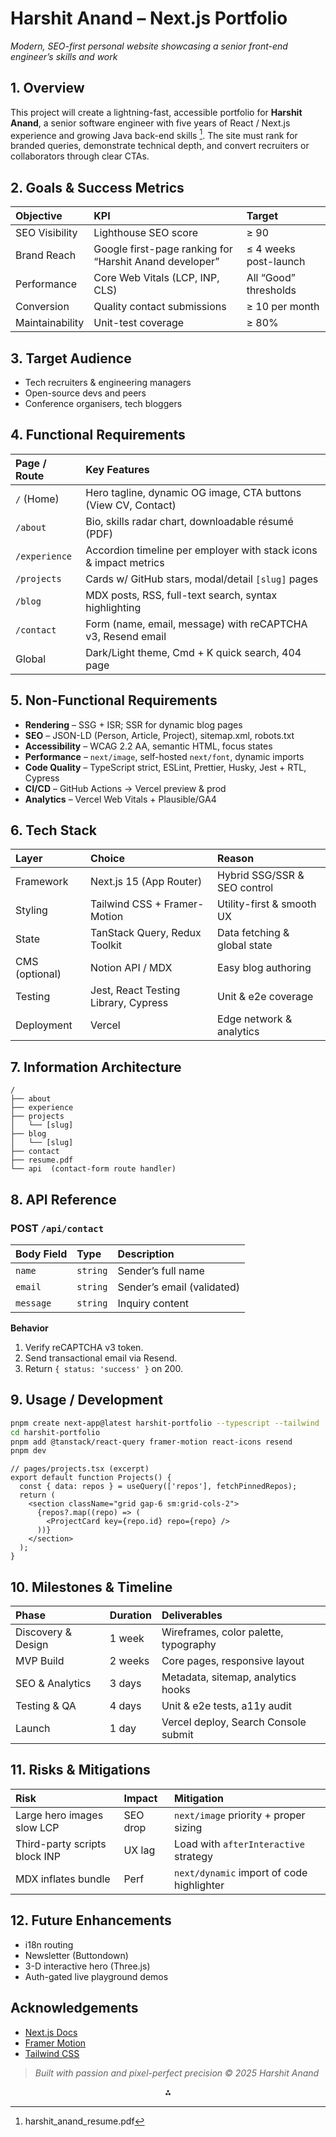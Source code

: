 # Harshit Anand – Next.js Portfolio

_Modern, SEO-first personal website showcasing a senior front-end engineer’s skills and work_

## 1. Overview

This project will create a lightning-fast, accessible portfolio for **Harshit Anand**, a senior software engineer with five years of React / Next.js experience and growing Java back-end skills [^1]. The site must rank for branded queries, demonstrate technical depth, and convert recruiters or collaborators through clear CTAs.

## 2. Goals \& Success Metrics

| Objective       | KPI                                                     | Target                |
| :-------------- | :------------------------------------------------------ | :-------------------- |
| SEO Visibility  | Lighthouse SEO score                                    | ≥ 90                  |
| Brand Reach     | Google first-page ranking for “Harshit Anand developer” | ≤ 4 weeks post-launch |
| Performance     | Core Web Vitals (LCP, INP, CLS)                         | All “Good” thresholds |
| Conversion      | Quality contact submissions                             | ≥ 10 per month        |
| Maintainability | Unit-test coverage                                      | ≥ 80%                 |

## 3. Target Audience

- Tech recruiters \& engineering managers
- Open-source devs and peers
- Conference organisers, tech bloggers

## 4. Functional Requirements

| Page / Route  | Key Features                                                       |
| :------------ | :----------------------------------------------------------------- |
| `/` (Home)    | Hero tagline, dynamic OG image, CTA buttons (View CV, Contact)     |
| `/about`      | Bio, skills radar chart, downloadable résumé (PDF)                 |
| `/experience` | Accordion timeline per employer with stack icons \& impact metrics |
| `/projects`   | Cards w/ GitHub stars, modal/detail `[slug]` pages                 |
| `/blog`       | MDX posts, RSS, full-text search, syntax highlighting              |
| `/contact`    | Form (name, email, message) with reCAPTCHA v3, Resend email        |
| Global        | Dark/Light theme, Cmd + K quick search, 404 page                   |

## 5. Non-Functional Requirements

- **Rendering** – SSG + ISR; SSR for dynamic blog pages
- **SEO** – JSON-LD (Person, Article, Project), sitemap.xml, robots.txt
- **Accessibility** – WCAG 2.2 AA, semantic HTML, focus states
- **Performance** – `next/image`, self-hosted `next/font`, dynamic imports
- **Code Quality** – TypeScript strict, ESLint, Prettier, Husky, Jest + RTL, Cypress
- **CI/CD** – GitHub Actions → Vercel preview \& prod
- **Analytics** – Vercel Web Vitals + Plausible/GA4

## 6. Tech Stack

| Layer          | Choice                               | Reason                        |
| :------------- | :----------------------------------- | :---------------------------- |
| Framework      | Next.js 15 (App Router)              | Hybrid SSG/SSR \& SEO control |
| Styling        | Tailwind CSS + Framer-Motion         | Utility-first \& smooth UX    |
| State          | TanStack Query, Redux Toolkit        | Data fetching \& global state |
| CMS (optional) | Notion API / MDX                     | Easy blog authoring           |
| Testing        | Jest, React Testing Library, Cypress | Unit \& e2e coverage          |
| Deployment     | Vercel                               | Edge network \& analytics     |

## 7. Information Architecture

```
/
├── about
├── experience
├── projects
│   └── [slug]
├── blog
│   └── [slug]
├── contact
├── resume.pdf
└── api  (contact-form route handler)
```

## 8. API Reference

### POST `/api/contact`

| Body Field | Type     | Description                |
| :--------- | :------- | :------------------------- |
| `name`     | `string` | Sender’s full name         |
| `email`    | `string` | Sender’s email (validated) |
| `message`  | `string` | Inquiry content            |

**Behavior**

1. Verify reCAPTCHA v3 token.
2. Send transactional email via Resend.
3. Return `{ status: 'success' }` on 200.

## 9. Usage / Development

```bash
pnpm create next-app@latest harshit-portfolio --typescript --tailwind
cd harshit-portfolio
pnpm add @tanstack/react-query framer-motion react-icons resend
pnpm dev
```

```tsx
// pages/projects.tsx (excerpt)
export default function Projects() {
  const { data: repos } = useQuery(['repos'], fetchPinnedRepos);
  return (
    <section className="grid gap-6 sm:grid-cols-2">
      {repos?.map((repo) => (
        <ProjectCard key={repo.id} repo={repo} />
      ))}
    </section>
  );
}
```

## 10. Milestones \& Timeline

| Phase               | Duration | Deliverables                          |
| :------------------ | :------- | :------------------------------------ |
| Discovery \& Design | 1 week   | Wireframes, color palette, typography |
| MVP Build           | 2 weeks  | Core pages, responsive layout         |
| SEO \& Analytics    | 3 days   | Metadata, sitemap, analytics hooks    |
| Testing \& QA       | 4 days   | Unit \& e2e tests, a11y audit         |
| Launch              | 1 day    | Vercel deploy, Search Console submit  |

## 11. Risks \& Mitigations

| Risk                          | Impact   | Mitigation                                |
| :---------------------------- | :------- | :---------------------------------------- |
| Large hero images slow LCP    | SEO drop | `next/image` priority + proper sizing     |
| Third-party scripts block INP | UX lag   | Load with `afterInteractive` strategy     |
| MDX inflates bundle           | Perf     | `next/dynamic` import of code highlighter |

## 12. Future Enhancements

- i18n routing
- Newsletter (Buttondown)
- 3-D interactive hero (Three.js)
- Auth-gated live playground demos

## Acknowledgements

- [Next.js Docs](https://nextjs.org/docs)
- [Framer Motion](https://www.framer.com/motion/)
- [Tailwind CSS](https://tailwindcss.com)

> _Built with passion and pixel-perfect precision © 2025 Harshit Anand_

<div style="text-align: center">⁂</div>

[^1]: harshit_anand_resume.pdf
